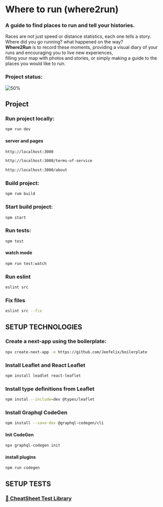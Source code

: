 # Where to run (where2run)
<h3>A guide to find places to run and tell your histories.</h3>
<p>Races are not just speed or distance statistics, each one tells a story.<br/>
Where did you go running? what happened on the way?<br/>
<b>Where2Run</b> is to record these moments, providing a visual diary of your runs and encouraging you to live new experiences,<br/>
filling your map with photos and stories, or simply making a guide to the places you would like to run.</p>

### Project status:
![50%](https://progress-bar.dev/50)

## Project

### Run project locally:

```sh
npm run dev
```

#### server and pages

```sh
http://localhost:3000
```
```sh
http://localhost:3000/terms-of-service
```
```sh
http://localhost:3000/about
```

### Build project:
```sh
npm rum build
```

### Start build project:
```sh
npm start
```

### Run tests:
```sh
npm test
```
#### watch mode
```sh
npm run test:watch
```

### Run eslint
```sh
eslint src
```

### Fix files
```sh
eslint src --fix
```

## SETUP TECHNOLOGIES

### Create a next-app using the boilerplate:

```sh
npx create-next-app -e https://github.com/Jeefelix/boilerplate
```

### Install Leaflet and React Leaflet

```sh
npm install leadlet react-leaflet
```

### Install type definitions from Leaflet
```sh
npm instal --include=dev @types/leaflet
```

### Install Graphql CodeGen
```sh
npm install --save-dev @graphql-codegen/cli
```

#### Init CodeGen
```sh
npx graphql-codegen init
```
#### install plugins
```sh
npm run codegen
```

## SETUP TESTS

<a href= "https://github.com/testing-library/react-testing-library/blob/main/other/cheat-sheet.pdf"><h3>🐐 CheatSheet Test Library</h3></a>
